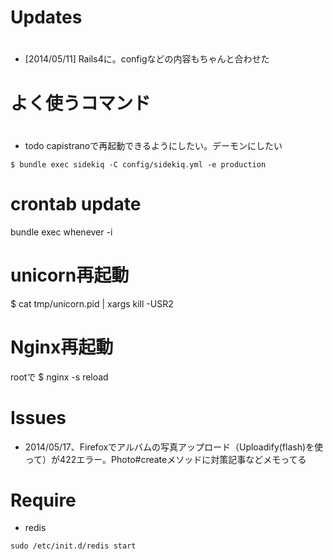 #
# Updates
#
* [2014/05/11] Rails4に。configなどの内容もちゃんと合わせた

#
# よく使うコマンド
#

* todo capistranoで再起動できるようにしたい。デーモンにしたい
```
$ bundle exec sidekiq -C config/sidekiq.yml -e production
```

# crontab update
bundle exec whenever -i

# unicorn再起動
$ cat tmp/unicorn.pid | xargs kill -USR2


# Nginx再起動
rootで
$ nginx -s reload


# Issues

* 2014/05/17、Firefoxでアルバムの写真アップロード（Uploadify(flash)を使って）が422エラー。Photo#createメソッドに対策記事などメモってる


# Require

* redis
```
sudo /etc/init.d/redis start
```

